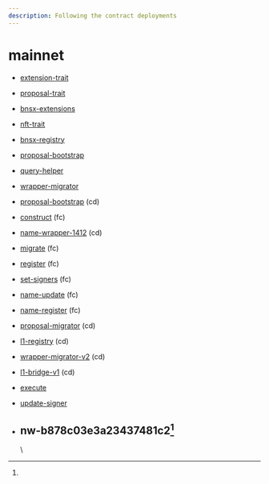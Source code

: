 ```yaml
---
description: Following the contract deployments
---
```


# mainnet

* [extension-trait](https://explorer.hiro.so/txid/0x3dcba952eec6b141bca369a14768d55d98af4c66a7bed08086eca7e746368e9f?chain=mainnet)
* [proposal-trait](https://explorer.hiro.so/txid/0x7921033d55a0d4b2d7cbf8b6927c91c6d51929815e117a1b0d5f166c97c9067f?chain=mainnet)
* [bnsx-extensions](https://explorer.hiro.so/txid/0xbff2cc7b9981f179a9e092a22c9bb6c83c020636748476cf52e152c524e5cdc5?chain=mainnet)
* [nft-trait](https://explorer.hiro.so/txid/0x8d5c38d9706c4168d67b43a35d0f0c8d20ae1c89a6a580a469571bb8ab842f9f?chain=mainnet)
* [bnsx-registry](https://explorer.hiro.so/txid/0x65ee33c775e0450069d2bbca6bf730640b5328cf4fcafd8d29ba383399ecd654?chain=mainnet)
* [proposal-bootstrap](https://explorer.hiro.so/txid/0x49bee9e4832a02554d7ba4d61f6078ebf35ada73d6f574ad2e74f8f0cd891251?chain=mainnet)
* [query-helper](https://explorer.hiro.so/txid/0xff834331c3bc8b8420ca48089efc5f8f24303687aa3ef178587065c6f823cc7e?chain=mainnet)
* [wrapper-migrator](https://explorer.hiro.so/txid/0xee5cf083f342d6b0c806a64c9af3a8a754039d095f450e89ac2d82b1f125435a?chain=mainnet)
* [proposal-bootstrap](https://explorer.hiro.so/txid/0x67d58800dbb322cec917dc85d540ba10c7939b366625062a9877ccc888989440?chain=mainnet) (cd)
* [construct](https://explorer.hiro.so/txid/0x20f492971ba7b9cb3728e3e3a707c4610889d1e04ed9accd06fcfd313a1c4bbe?chain=mainnet) (fc)
* [name-wrapper-1412](https://explorer.hiro.so/txid/0x54a1edd5da5c1883707dcbd73f77bbd14fc4ac922fdd575a8ba00021fa2fd246?chain=mainnet) (cd)
* [migrate](https://explorer.hiro.so/txid/0x8cb0ea0adf84746f2d5732ea1f11ee95486a00226e3fdde5fe82623a896bac7b?chain=mainnet) (fc)
* [register](https://explorer.hiro.so/txid/0x195a31025b9200d9a751134253848c8eeca14b28eee98feef5e2b514b2448f15?chain=mainnet) (fc)
* [set-signers](https://explorer.hiro.so/txid/0x95179516d6854c98e65585fefcdba8424bdc35c6994d1fe85347f63cd0700c32?chain=mainnet) (fc)
* [name-update](https://explorer.hiro.so/txid/0x95179516d6854c98e65585fefcdba8424bdc35c6994d1fe85347f63cd0700c32?chain=mainnet) (fc)
* [name-register](https://explorer.hiro.so/txid/0x6e1114cce8c6f2e9c8130f9acd75d67bb667ae584f882acdd2db6dd74e6cbe5e?chain=mainnet) (fc)
* [proposal-migrator](https://explorer.hiro.so/txid/0xee25864c8c952f227777fc246c1e89f416a878c428f70e968982f9e52c13020f?chain=mainnet) (cd)
* [l1-registry](https://explorer.hiro.so/txid/0x5199bf9a13024519591ff193a511f9b2458ede97ae2655f74a673be14599b30c?chain=mainnet) (cd)
* [wrapper-migrator-v2](https://explorer.hiro.so/txid/0x81dd5f5a657f83222c8c1db71bd27804dbef65ad60b60df14ed9d6608f22724e?chain=mainnet) (cd)
* [l1-bridge-v1](https://explorer.hiro.so/txid/0xf487aac7f54b649bef3a73d0a4d67f291ed86c771ce24c273d4e41dae616d4ed?chain=mainnet) (cd)
* [execute](https://explorer.hiro.so/txid/0xf29495f2871141937ded6d7f5f05c8d1ca2034555c4f78795f2ec5eea5e9742d?chain=mainnet)
* [update-signer](https://explorer.hiro.so/txid/0xd35cc3ca7c4dcbff2b25fddc3d9637d24d9772d17708b5e92a20a07166b384b3?chain=mainnet)
*   ## nw-b878c03e3a23437481c2[^1]

    \


[^1]: 
